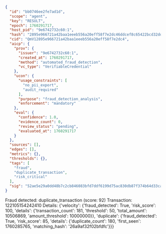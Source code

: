 ```json
{
  "id": "bb0746ee2fe7ad1d",
  "scope": "agent",
  "key": "RESULT",
  "epoch": 1760291717,
  "host_pid": "9e6742732c60:1",
  "hash": "2895e966721a42baa1eeeb556a20eff58f7e2dc46ddcef8c65422bcd32ddc251",
  "cid": "QmV12895e966721a42baa1eeeb556a20eff58f7e2dc4",
  "aicp": {
    "prov": {
      "issuer": "9e6742732c60:1",
      "created_at": 1760291717,
      "method": "automated_fraud_detection",
      "vc_type": "VerifiableCredential"
    },
    "ucon": {
      "usage_constraints": [
        "no_pii_export",
        "audit_required"
      ],
      "purpose": "fraud_detection_analysis",
      "enforcement": "mandatory"
    },
    "eval": {
      "confidence": 1.0,
      "evidence_count": 0,
      "review_status": "pending",
      "evaluated_at": 1760291717
    }
  },
  "sources": [],
  "edges": [],
  "metrics": {},
  "thresholds": {},
  "tags": [
    "fraud",
    "duplicate_transaction",
    "risk_critical"
  ],
  "sig": "52ae5e29a0dd48b7c2cb846083bfd7ddf6199d75ac830db87f374b64d33cab1b"
}
```

Fraud detected: duplicate_transaction (score: 92)
Transaction: 122105154242410
Details: {'velocity': {'fraud_detected': True, 'risk_score': 100, 'details': {'transaction_count': 181, 'threshold': 50, 'total_amount': 10506869, 'amount_threshold': 10000000}}, 'duplicate': {'fraud_detected': True, 'risk_score': 85, 'details': {'duplicate_count': 180, 'first_seen': 1760285765, 'matching_hash': '26a9af32f02bfdfc'}}}